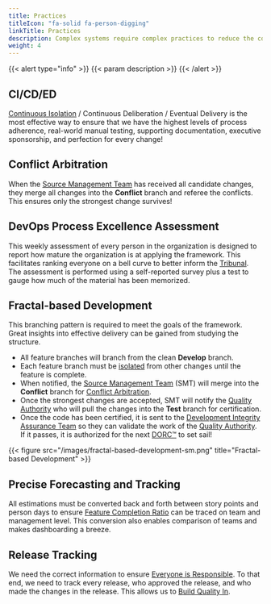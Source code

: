 ```yaml
---
title: Practices
titleIcon: "fa-solid fa-person-digging"
linkTitle: Practices
description: Complex systems require complex practices to reduce the complexity!
weight: 4
---
```


{{< alert type="info" >}}
{{< param description >}}
{{< /alert >}}

## CI/CD/ED

[Continuous Isolation](https://continuousisolation.com/) / Continuous Deliberation / Eventual Delivery is the most effective way to ensure that we have the highest levels of process adherence, real-world manual testing, supporting documentation, executive sponsorship, and perfection for every change!

## Conflict Arbitration

When the [Source Management Team](/roles/#source-management-team) has received all candidate changes, they merge all changes into the **Conflict** branch and referee the conflicts. This ensures only the strongest change survives!

## DevOps Process Excellence Assessment

This weekly assessment of every person in the organization is designed to report how mature the organization is at applying the framework. This facilitates ranking everyone on a bell curve to better inform the [Tribunal](/release-convoy/#tribunal). The assessment is performed using a self-reported survey plus a test to gauge how much of the material has been memorized.

## Fractal-based Development

This branching pattern is required to meet the goals of the framework. Great insights into effective delivery can be gained from studying the structure.

- All feature branches will branch from the clean **Develop** branch.
- Each feature branch must be [isolated](https://continuousisolation.com/) from other changes until the feature is complete.
- When notified, the [Source Management Team](/roles/#source-management-team) (SMT) will merge into the **Conflict** branch for [Conflict Arbitration](#conflict-arbitration).
- Once the strongest changes are accepted, SMT will notify the [Quality Authority](/roles/#quality-authority-qa) who will pull the changes into the **Test** branch for certification.
- Once the code has been certified, it is sent to the [Development Integrity Assurance Team](/roles/#development-integrity-assurance-team-diat) so they can validate the work of the [Quality Authority](/roles/#quality-authority-qa). If it passes, it is authorized for the next [DORC&trade;](/release-convoy/) to set sail!

{{< figure src="/images/fractal-based-development-sm.png" title="Fractal-based Development" >}}

## Precise Forecasting and Tracking

All estimations must be converted back and forth between story points and person days to ensure [Feature Completion Ratio](/metrics/#feature-completion-ratio) can be traced on team and management level. This conversion also enables comparison of teams and makes dashboarding a breeze.

## Release Tracking

We need the correct information to ensure [Everyone is Responsible](/principles/#everyone-is-responsible). To that end, we need to track every release, who approved the release, and who made the changes in the release. This allows us to [Build Quality In](/principles/#build-quality-in).
